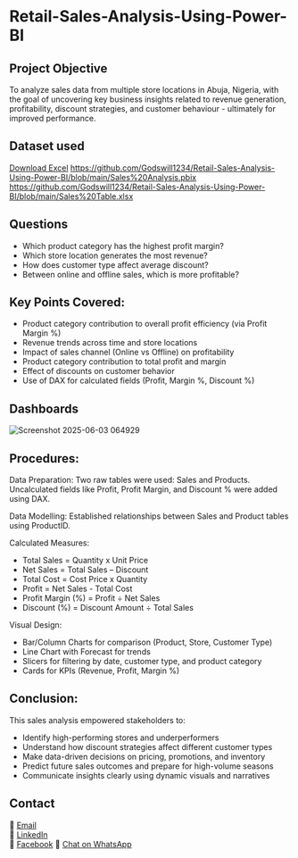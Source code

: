 # Retail-Sales-Analysis-Using-Power-BI

## Project Objective
To analyze sales data from multiple store locations in Abuja, Nigeria, with the goal of uncovering key business insights related to revenue generation, profitability, discount strategies, and customer behaviour - ultimately for improved performance.

## Dataset used
[Download Excel](https://github.com/Godswill1234/Retail-Sales-Analysis-Using-Power-BI/raw/refs/heads/main/Sales%20Analysis.pbix)
https://github.com/Godswill1234/Retail-Sales-Analysis-Using-Power-BI/blob/main/Sales%20Analysis.pbix
https://github.com/Godswill1234/Retail-Sales-Analysis-Using-Power-BI/blob/main/Sales%20Table.xlsx

## Questions
- Which product category has the highest profit margin?				
- Which store location generates the most revenue?				
- How does customer type affect average discount?				
- Between online and offline sales, which is more profitable?				

## Key Points Covered:
-	Product category contribution to overall profit efficiency (via Profit Margin %)
-	Revenue trends across time and store locations
-	Impact of sales channel (Online vs Offline) on profitability
-	Product category contribution to total profit and margin
-	Effect of discounts on customer behavior
-	Use of DAX for calculated fields (Profit, Margin %, Discount %)

## Dashboards
![Screenshot 2025-06-03 064929](https://github.com/user-attachments/assets/247c46a5-5c80-43a0-8416-9db413d1e57d)


## Procedures:
Data Preparation:
Two raw tables were used: Sales and Products.
Uncalculated fields like Profit, Profit Margin, and Discount % were added using DAX.

Data Modelling:
Established relationships between Sales and Product tables using ProductID.

Calculated Measures:
-	Total Sales = Quantity x Unit Price
-	Net Sales = Total Sales – Discount
-	Total Cost = Cost Price x Quantity
-	Profit = Net Sales - Total Cost
-	Profit Margin (%) = Profit ÷ Net Sales
-	Discount (%) = Discount Amount ÷ Total Sales

Visual Design:
-	Bar/Column Charts for comparison (Product, Store, Customer Type)
-	Line Chart with Forecast for trends
-	Slicers for filtering by date, customer type, and product category
-	Cards for KPIs (Revenue, Profit, Margin %)


## Conclusion:
This sales analysis empowered stakeholders to:
-	Identify high-performing stores and underperformers
-	Understand how discount strategies affect different customer types
-	Make data-driven decisions on pricing, promotions, and inventory
-	Predict future sales outcomes and prepare for high-volume seasons
-	Communicate insights clearly using dynamic visuals and narratives

## Contact
📧 [Email](mailto:godswill@example.com)  
🔗 [LinkedIn](https://www.linkedin.com/in/godswill)  
🔵 [Facebook](https://www.facebook.com/godswill)
💬 [Chat on WhatsApp](https://wa.me/2348102840145)  
